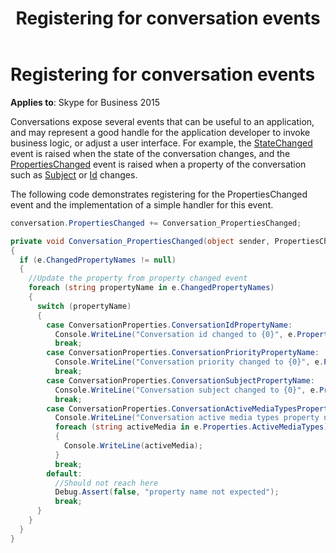 ﻿---
title: Registering for conversation events
TOCTitle: Registering for conversation events
ms:assetid: ec21df6c-1ec7-4a8a-96cd-11daf5fb2ce1
ms:mtpsurl: https://msdn.microsoft.com/en-us/library/Dn465983(v=office.16)
ms:contentKeyID: 65239919
ms.date: 07/27/2015
mtps_version: v=office.16
dev_langs:
- csharp
---

# Registering for conversation events


**Applies to**: Skype for Business 2015

Conversations expose several events that can be useful to an application, and may represent a good handle for the application developer to invoke business logic, or adjust a user interface. For example, the [StateChanged](https://msdn.microsoft.com/en-us/library/hh365987\(v=office.16\)) event is raised when the state of the conversation changes, and the [PropertiesChanged](https://msdn.microsoft.com/en-us/library/hh384248\(v=office.16\)) event is raised when a property of the conversation such as [Subject](https://msdn.microsoft.com/en-us/library/hh349381\(v=office.16\)) or [Id](https://msdn.microsoft.com/en-us/library/hh366404\(v=office.16\)) changes.

The following code demonstrates registering for the PropertiesChanged event and the implementation of a simple handler for this event.

``` csharp
conversation.PropertiesChanged += Conversation_PropertiesChanged;

private void Conversation_PropertiesChanged(object sender, PropertiesChangedEventArgs<ConversationProperties> e)
{
  if (e.ChangedPropertyNames != null)
  {
    //Update the property from property changed event
    foreach (string propertyName in e.ChangedPropertyNames)
    {
      switch (propertyName)
      {
        case ConversationProperties.ConversationIdPropertyName: 
          Console.WriteLine("Conversation id changed to {0}", e.Properties.Id);
          break;
        case ConversationProperties.ConversationPriorityPropertyName: 
          Console.WriteLine("Conversation priority changed to {0}", e.Properties.Priority);
          break;
        case ConversationProperties.ConversationSubjectPropertyName:
          Console.WriteLine("Conversation subject changed to {0}", e.Properties.Subject);
          break;
        case ConversationProperties.ConversationActiveMediaTypesPropertyName:
          Console.WriteLine("Conversation active media types property name changed to");
          foreach (string activeMedia in e.Properties.ActiveMediaTypes)
          {
            Console.WriteLine(activeMedia);
          }
          break;
        default:
          //Should not reach here
          Debug.Assert(false, "property name not expected");
          break;
      }
    }
  }
}
```

